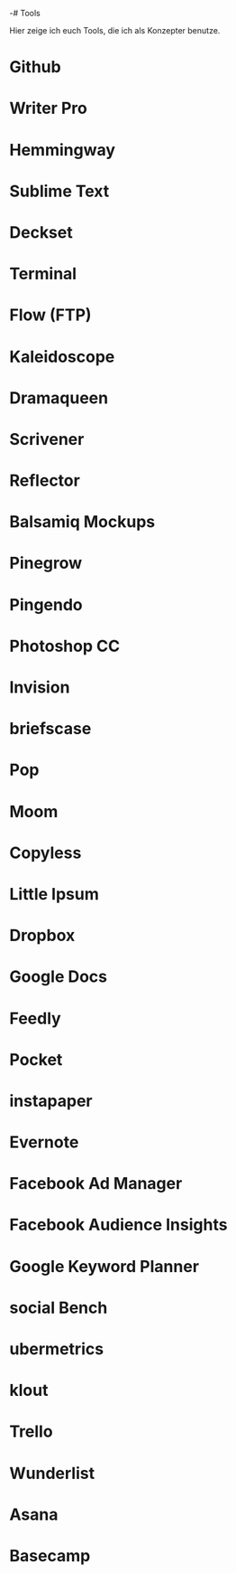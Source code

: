 -# Tools

Hier zeige ich euch Tools, die ich als Konzepter benutze.

# Github

# Writer Pro

# Hemmingway

# Sublime Text 

# Deckset

# Terminal

# Flow (FTP)

# Kaleidoscope

# Dramaqueen

# Scrivener

# Reflector

# Balsamiq Mockups

# Pinegrow

# Pingendo

# Photoshop CC

# Invision

# briefscase

# Pop

# Moom

# Copyless

# Little Ipsum

# Dropbox

# Google Docs

# Feedly

# Pocket

# instapaper

# Evernote

# Facebook Ad Manager

# Facebook Audience Insights

# Google Keyword Planner

# social Bench

# ubermetrics

# klout

# Trello 

# Wunderlist

# Asana

# Basecamp
